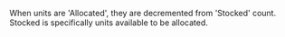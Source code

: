 When units are 'Allocated', they are decremented from 'Stocked' count.
Stocked is specifically units available to be allocated.

